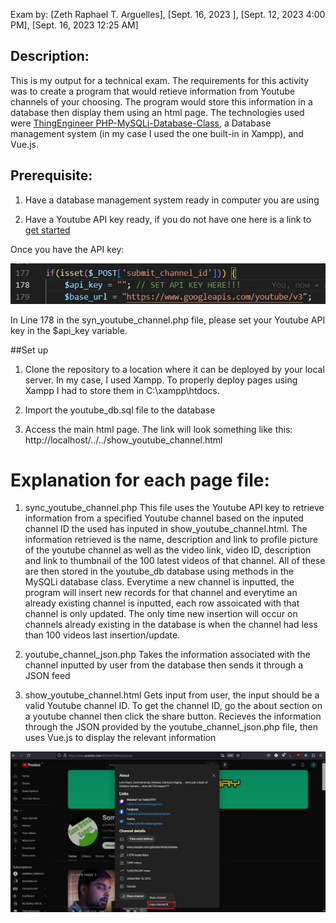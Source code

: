 Exam by: [Zeth Raphael T. Arguelles], [Sept. 16, 2023 ], [Sept. 12, 2023 4:00 PM], [Sept. 16, 2023 12:25 AM]

## Description:
This is my output for a technical exam. The requirements for this activity was to create a program that would 
retieve information from Youtube channels of your choosing. The program would store this information in a database
then display them using an html page. The technologies used were [ThingEngineer PHP-MySQLi-Database-Class](https://github.com/ThingEngineer/PHP-MySQLi-Database-Class), a Database management system (in my case I used the one built-in in Xampp), 
and Vue.js.

## Prerequisite:

1. Have a database management system ready in computer you are using

2. Have a Youtube API key ready, if you do not have one here is a link to [get started](https://developers.google.com/youtube/v3/getting-started)

Once you have the API key:

![Line and variable location](https://github.com/zrta2480/zeth-arguelles-exam/blob/master/read_me_images/api_key_variable_location.jpg)

In Line 178 in the syn_youtube_channel.php file, please set your Youtube API key in the $api_key variable.

##Set up

1. Clone the repository to a location where it can be deployed by your local server. In my case, I used Xampp. To
properly deploy pages using Xampp I had to store them in C:\xampp\htdocs.

2. Import the youtube_db.sql file to the database

3. Access the main html page. The link will look something like this: http://localhost/../../show_youtube_channel.html


# Explanation for each page file:
1. sync_youtube_channel.php
This file uses the Youtube API key to retrieve information from a specified Youtube channel based on the inputed channel ID
the used has inputed in show_youtube_channel.html. The information retrieved is the name, description and link to profile picture
of the youtube channel as well as the video link, video ID, description and link to thumbnail of the 100 latest videos of that channel. All of these are then stored in the youtube_db database using methods in the MySQLi database class. 
Everytime a new channel is inputted, the program will insert new records for that channel and everytime an already existing
channel is inputted, each row assoicated with that channel is only updated. The only time new insertion will occur on channels
already existing in the database is when the channel had less than 100 videos last insertion/update.

2. youtube_channel_json.php
Takes the information associated with the channel inputted by user from the database then sends it through a JSON feed

3. show_youtube_channel.html
Gets input from user, the input should be a valid Youtube channel ID. To get the channel ID, go the about section on a
youtube channel then click the share button.
Recieves the information through the JSON provided by the youtube_channel_json.php file, then uses Vue.js to display the 
relevant information

![how to get channel ID](https://github.com/zrta2480/zeth-arguelles-exam/blob/master/read_me_images/how-to-get-channel-id.jpg)
